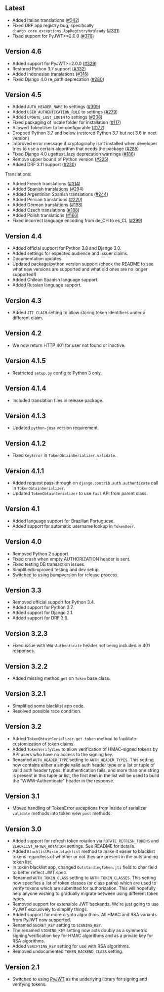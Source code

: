 ## Latest

* Added Italian translations ([#342](https://github.com/SimpleJWT/django-rest-framework-simplejwt/pull/342))
* Fixed DRF app registry bug, specifically `django.core.exceptions.AppRegistryNotReady`
  ([#331](https://github.com/SimpleJWT/django-rest-framework-simplejwt/pull/331))
* Fixed support for PyJWT>=2.0.0 ([#376](https://github.com/SimpleJWT/django-rest-framework-simplejwt/pull/376))

## Version 4.6

* Added support for PyJWT>=2.0.0 ([#329](https://github.com/SimpleJWT/django-rest-framework-simplejwt/pull/329))
* Restored Python 3.7 support ([#332](https://github.com/SimpleJWT/django-rest-framework-simplejwt/pull/332))
* Added Indonesian translations ([#316](https://github.com/SimpleJWT/django-rest-framework-simplejwt/pull/316))
* Fixed Django 4.0 re_path deprecation ([#280](https://github.com/SimpleJWT/django-rest-framework-simplejwt/pull/280))

## Version 4.5

* Added `AUTH_HEADER_NAME` to settings ([#309](https://github.com/SimpleJWT/django-rest-framework-simplejwt/pull/309))
* Added `USER_AUTHENTICATION_RULE` to settings ([#279](https://github.com/SimpleJWT/django-rest-framework-simplejwt/pull/279))
* Added `UPDATE_LAST_LOGIN` to settings ([#238](https://github.com/SimpleJWT/django-rest-framework-simplejwt/pull/238))
* Fixed packaging of locale folder for installation ([#117](https://github.com/SimpleJWT/django-rest-framework-simplejwt/pull/117))
* Allowed TokenUser to be configurable ([#172](https://github.com/SimpleJWT/django-rest-framework-simplejwt/pull/172))
* Dropped Python 3.7 and below (restored Python 3.7 but not 3.6 in next version) 
* Improved error message if cryptography isn't installed
  when developer tries to use a certain algorithm that needs the package
  ([#285](https://github.com/SimpleJWT/django-rest-framework-simplejwt/pull/285))
* Fixed Django 4.0 ugettext_lazy deprecation warnings ([#186](https://github.com/SimpleJWT/django-rest-framework-simplejwt/pull/186))
* Remove upper bound of Python version ([#225](https://github.com/SimpleJWT/django-rest-framework-simplejwt/pull/225))
* Added DRF 3.11 support ([#230](https://github.com/SimpleJWT/django-rest-framework-simplejwt/pull/230))

Translations:
* Added French translations ([#314](https://github.com/SimpleJWT/django-rest-framework-simplejwt/pull/314))
* Added Spanish translations ([#294](https://github.com/SimpleJWT/django-rest-framework-simplejwt/pull/294))
* Added Argentinian Spanish translations ([#244](https://github.com/SimpleJWT/django-rest-framework-simplejwt/pull/244))
* Added Persian translations ([#220](https://github.com/SimpleJWT/django-rest-framework-simplejwt/pull/220))
* Added German translations ([#198](https://github.com/SimpleJWT/django-rest-framework-simplejwt/pull/198))
* Added Czech translations ([#188](https://github.com/SimpleJWT/django-rest-framework-simplejwt/pull/188))
* Added Polish translations ([#166](https://github.com/SimpleJWT/django-rest-framework-simplejwt/pull/166))
* Fixed incorrect language encoding from de_CH to es_CL ([#299](https://github.com/SimpleJWT/django-rest-framework-simplejwt/pull/299))

## Version 4.4

* Added official support for Python 3.8 and Django 3.0.
* Added settings for expected audience and issuer claims.
* Documentation updates.
* Updated package/python version support (check the README to see what new
  versions are supported and what old ones are no longer supported!)
* Added Chilean Spanish language support.
* Added Russian language support.

## Version 4.3

* Added `JTI_CLAIM` setting to allow storing token identifiers under a
  different claim.

## Version 4.2

* We now return HTTP 401 for user not found or inactive.

## Version 4.1.5

* Restricted `setup.py` config to Python 3 only.

## Version 4.1.4

* Included translation files in release package.

## Version 4.1.3

* Updated `python-jose` version requirement.

## Version 4.1.2

* Fixed `KeyError` in `TokenObtainSerializer.validate`.

## Version 4.1.1

* Added request pass-through on `django.contrib.auth.authenticate` call in
  `TokenObtainSerializer`.
* Updated `TokenObtainSerializer` to use `fail` API from parent class.

## Version 4.1

* Added language support for Brazilian Portuguese.
* Added support for automatic username lookup in `TokenUser`.

## Version 4.0

* Removed Python 2 support.
* Fixed crash when empty AUTHORIZATION header is sent.
* Fixed testing DB transaction issues.
* Simplified/improved testing and dev setup.
* Switched to using bumpversion for release process.

## Version 3.3

* Removed official support for Python 3.4.
* Added support for Python 3.7.
* Added support for Django 2.1.
* Added support for DRF 3.9.

## Version 3.2.3

* Fixed issue with `WWW-Authenticate` header not being included in 401
  responses.

## Version 3.2.2

* Added missing method `get` on `Token` base class.

## Version 3.2.1

* Simplified some blacklist app code.
* Resolved possible race condition.

## Version 3.2

* Added ``TokenObtainSerializer.get_token`` method to facilitate customization
  of token claims.
* Added ``TokenVerifyView`` to allow verification of HMAC-signed tokens by API
  users who have no access to the signing key.
* Renamed ``AUTH_HEADER_TYPE`` setting to ``AUTH_HEADER_TYPES``.  This setting
  now contains either a single valid auth header type or a list or tuple of
  valid auth header types.  If authentication fails, and more than one string is
  present in this tuple or list, the first item in the list will be used to
  build the "WWW-Authenticate" header in the response.

## Version 3.1

* Moved handling of TokenError exceptions from inside of serializer `validate`
  methods into token view `post` methods.

## Version 3.0

* Added support for refresh token rotation via ``ROTATE_REFRESH_TOKENS`` and
  ``BLACKLIST_AFTER_ROTATION`` settings.  See README for details.
* Added `BlacklistMixin.blacklist` method to make it easier to blacklist tokens
  regardless of whether or not they are present in the outstanding token list.
* In token blacklist app, changed `OutstandingToken.jti` field to char field to
  better reflect JWT spec.
* Renamed `AUTH_TOKEN_CLASS` setting to `AUTH_TOKEN_CLASSES`.  This setting now
  specifies a list of token classes (or class paths) which are used to verify
  tokens which are submitted for authorization.  This will hopefully help
  anyone wishing to gradually migrate between using different token types.
* Removed support for extensible JWT backends.  We're just going to use PyJWT
  exclusively to simplify things.
* Added support for more crypto algorithms.  All HMAC and RSA variants from
  PyJWT now supported.
* Renamed `SECRET_KEY` setting to `SIGNING_KEY`.
* The renamed `SIGNING_KEY` setting now acts doubly as a symmetric
  signing/verification key for HMAC algorithms and as a private key for RSA
  algorithms.
* Added `VERIFYING_KEY` setting for use with RSA algorithms.
* Removed undocumented `TOKEN_BACKEND_CLASS` setting.

## Version 2.1

* Switched to using [PyJWT](https://github.com/jpadilla/pyjwt) as the
  underlying library for signing and verifying tokens.

